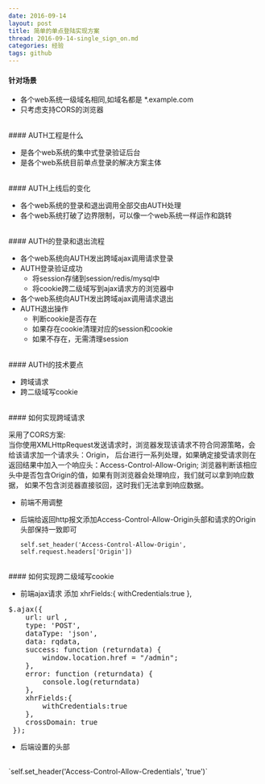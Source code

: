 ```yaml
---
date: 2016-09-14
layout: post
title: 简单的单点登陆实现方案
thread: 2016-09-14-single_sign_on.md
categories: 经验
tags: github
---
```



#### 针对场景

* 各个web系统一级域名相同,如域名都是 *.example.com
* 只考虑支持CORS的浏览器

<br/>
#### AUTH工程是什么

* 是各个web系统的集中式登录验证后台
* 是各个web系统目前单点登录的解决方案主体

<br/>
#### AUTH上线后的变化

* 各个web系统的登录和退出调用全部交由AUTH处理
* 各个web系统打破了边界限制，可以像一个web系统一样运作和跳转

<br/>
#### AUTH的登录和退出流程
<ul>
  <li>
  各个web系统向AUTH发出跨域ajax调用请求登录
  </li>
  <li>
  AUTH登录验证成功
    <ul>
      <li>将session存储到session/redis/mysql中</li>
      <li>将cookie跨二级域写到ajax请求方的浏览器中</li>
    </ul>
  </li>
  <li>
  各个web系统向AUTH发出跨域ajax调用请求退出
  </li>
  <li>AUTH退出操作
    <ul>
      <li>判断cookie是否存在</li>
      <li>如果存在cookie清理对应的session和cookie</li>
      <li>如果不存在，无需清理session</li>
    </ul>
  </li>
</ul>

<br/>
#### AUTH的技术要点

* 跨域请求
* 跨二级域写cookie

<br/>
#### 如何实现跨域请求

采用了CORS方案:
<br/>
当你使用XMLHttpRequest发送请求时，浏览器发现该请求不符合同源策略，会给该请求加一个请求头：Origin，
后台进行一系列处理，如果确定接受请求则在返回结果中加入一个响应头：Access-Control-Allow-Origin;
浏览器判断该相应头中是否包含Origin的值，如果有则浏览器会处理响应，我们就可以拿到响应数据，
如果不包含浏览器直接驳回，这时我们无法拿到响应数据。

* 前端不用调整
* 后端给返回http报文添加Access-Control-Allow-Origin头部和请求的Origin头部保持一致即可

  `self.set_header('Access-Control-Allow-Origin', self.request.headers['Origin'])`

<br/>
#### 如何实现跨二级域写cookie

* 前端ajax请求
添加 xhrFields:{
        withCredentials:true
    },
<pre>
$.ajax({
    url: url ,
    type: 'POST',
    dataType: 'json',
    data: rqdata,
    success: function (returndata) {
        window.location.href = "/admin";
    },
    error: function (returndata) {
        console.log(returndata)
    },
    xhrFields:{
        withCredentials:true
    },
    crossDomain: true
 });
</pre>
* 后端设置的头部
<br/>
   `self.set_header('Access-Control-Allow-Credentials', 'true')`




